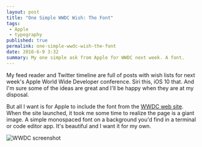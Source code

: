 ```yaml
---
layout: post
title: "One Simple WWDC Wish: The Font"
tags:
 - Apple
 - typography
published: true
permalink: one-simple-wwdc-wish-the-font
date: 2016-6-9 3:32
summary: My one simple ask from Apple for WWDC next week. A font.
---
```

My feed reader and Twitter timeline are full of posts with wish lists for next week's Apple World Wide Developer conference. Siri this, iOS 10 that. And I'm sure some of the ideas are great and I'll be happy when they are at my disposal.

But all I want is for Apple to include the font from the [WWDC web site](https://developer.apple.com/wwdc/). When the site launched, it took me some time to realize the page is a giant image. A simple monospaced font on a background you'd find in a terminal or code editor app. It's beautiful and I want it for my own.

<img src="http://cdn.miklb.com/images/WWDC_-_Apple_Developer_2016-06-09_03-30-35.png" alt="WWDC screenshot">



<a href="https://brid.gy/publish/twitter"></a>
